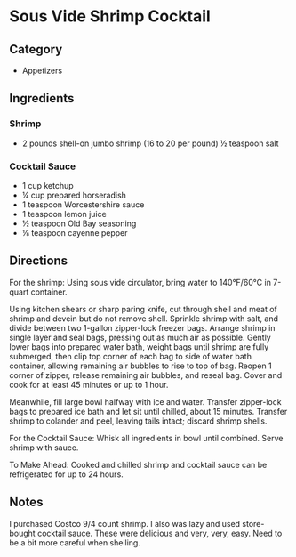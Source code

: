 # Sous Vide Shrimp Cocktail

## Category

- Appetizers

## Ingredients

### Shrimp

- 2 pounds shell-on jumbo shrimp (16 to 20 per pound) ½ teaspoon salt

### Cocktail Sauce

- 1 cup ketchup
- ¼ cup prepared horseradish
- 1 teaspoon Worcestershire sauce
- 1 teaspoon lemon juice
- ½ teaspoon Old Bay seasoning
- ⅛ teaspoon cayenne pepper

## Directions

For the shrimp: Using sous vide circulator, bring water to 140°F/60°C in 7-quart container.

Using kitchen shears or sharp paring knife, cut through shell and meat of shrimp and devein but do not remove shell. Sprinkle shrimp with salt, and divide between two 1-gallon zipper-lock freezer bags. Arrange shrimp in single layer and seal bags, pressing out as much air as possible. Gently lower bags into prepared water bath, weight bags until shrimp are fully submerged, then clip top corner of each bag to side of water bath container, allowing remaining air bubbles to rise to top of bag. Reopen 1 corner of zipper, release remaining air bubbles, and reseal bag. Cover and cook for at least 45 minutes or up to 1 hour.

Meanwhile, fill large bowl halfway with ice and water. Transfer zipper-lock bags to prepared ice bath and let sit until chilled, about 15 minutes. Transfer shrimp to colander and peel, leaving tails intact; discard shrimp shells.

For the Cocktail Sauce: Whisk all ingredients in bowl until combined. Serve shrimp with sauce.

To Make Ahead: Cooked and chilled shrimp and cocktail sauce can be refrigerated for up to 24 hours.

## Notes

I purchased Costco 9/4 count shrimp. I also was lazy and used store-bought cocktail sauce.  These were delicious and very, very, easy. Need to be a bit more careful when shelling.